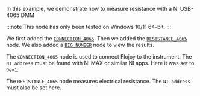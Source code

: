 In this example, we demonstrate how to measure resistance with a NI USB-4065 DMM

:::note
This node has only been tested on Windows 10/11 64-bit.
:::

We first added the [`CONNECTION_4065`](https://github.com/flojoy-ai/nodes/tree/develop/IO/INSTRUMENTS/MULTIMETERS/NI/USB_4065/BASIC). Then we added the [`RESISTANCE_4065`](https://github.com/flojoy-ai/nodes/tree/develop/IO/INSTRUMENTS/MULTIMETERS/NI/USB_4065/BASIC) node. We also added a [`BIG_NUMBER`](https://github.com/flojoy-ai/nodes/blob/develop/VISUALIZERS/PLOTLY/BIG_NUMBER/BIG_NUMBER.py) node to view the results.

The `CONNECTION_4065` node is used to connect Flojoy to the instrument. The `NI address` must be found with NI MAX or similar NI apps. Here it was set to `Dev1`.

The `RESISTANCE_4065` node measures electrical resistance. The `NI address` must also be set here.
